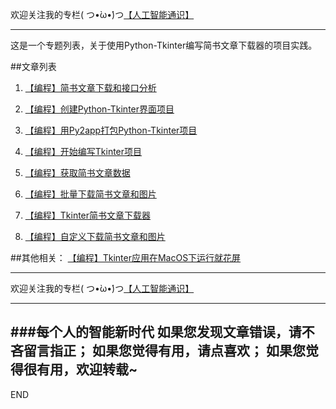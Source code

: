 欢迎关注我的专栏( つ•̀ω•́)つ[【人工智能通识】](https://www.jianshu.com/c/e9a7b7b7024d)

---

这是一个专题列表，关于使用Python-Tkinter编写简书文章下载器的项目实践。

##文章列表

1. [【编程】简书文章下载和接口分析](https://www.jianshu.com/p/8ba73a0a63e9)

1. [【编程】创建Python-Tkinter界面项目](https://www.jianshu.com/p/a54a5eab7e17)

1. [【编程】用Py2app打包Python-Tkinter项目](https://www.jianshu.com/p/5ad62b355c07)

1. [【编程】开始编写Tkinter项目](https://www.jianshu.com/p/49e2c7ea7806)

1. [【编程】获取简书文章数据](https://www.jianshu.com/p/3becbe38fcf4)

1. [【编程】批量下载简书文章和图片](https://www.jianshu.com/p/a310eb34d3d9)

1. [【编程】Tkinter简书文章下载器](https://www.jianshu.com/p/f7402b7f3a60)

1. [【编程】自定义下载简书文章和图片](https://www.jianshu.com/p/d96b5c9cd732)


##其他相关：
[【编程】Tkinter应用在MacOS下运行就花屏](https://www.jianshu.com/p/ba3b77071090)




---
欢迎关注我的专栏( つ•̀ω•́)つ[【人工智能通识】](https://www.jianshu.com/c/e9a7b7b7024d)

---
###每个人的智能新时代
如果您发现文章错误，请不吝留言指正；
如果您觉得有用，请点喜欢；
如果您觉得很有用，欢迎转载~
---
END